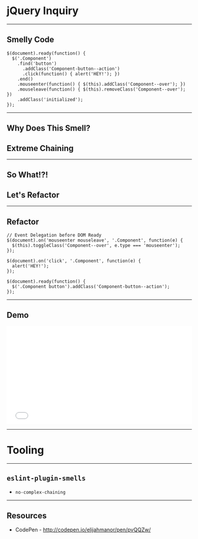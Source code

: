 # jQuery Inquiry
<!-- .slide: data-state="statusLint--easy statusRules--none" -->

------

## Smelly Code

```
$(document).ready(function() {
  $('.Component')
    .find('button')
      .addClass('Component-button--action')
      .click(function() { alert('HEY!'); })
    .end()
    .mouseenter(function() { $(this).addClass('Component--over'); })
    .mouseleave(function() { $(this).removeClass('Component--over'); })
    .addClass('initialized');
});
```

------

## Why Does This Smell?

## Extreme Chaining <!-- .element class="fragment" -->

------

## So What!?!

## Let's Refactor <!-- .element class="fragement" -->

------

## Refactor

```
// Event Delegation before DOM Ready
$(document).on('mouseenter mouseleave', '.Component', function(e) {
  $(this).toggleClass('Component--over', e.type === 'mouseenter');  
});

$(document).on('click', '.Component', function(e) {
  alert('HEY!');
});

$(document).ready(function() {
  $('.Component button').addClass('Component-button--action');
});
```

------

## Demo

<iframe height='266' scrolling='no' src='//codepen.io/elijahmanor/embed/pvQQZw/?height=266' frameborder='no' allowtransparency='true' allowfullscreen='true' style='width: 100%;'>See the Pen <a href='http://codepen.io/elijahmanor/pen/pvQQZw/'>pvQQZw</a> by Elijah Manor (<a href='http://codepen.io/elijahmanor'>@elijahmanor</a>) on <a href='http://codepen.io'>CodePen</a>.
</iframe>

------

# Tooling

------

## `eslint-plugin-smells`

* `no-complex-chaining`<!-- .element: class="fragment" -->

------

## Resources

* CodePen - http://codepen.io/elijahmanor/pen/pvQQZw/
